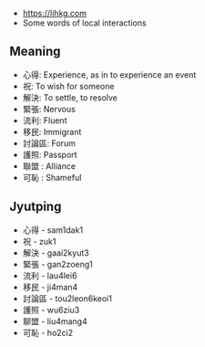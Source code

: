 - https://lihkg.com
- Some words of local interactions

## Meaning

- 心得: Experience, as in to experience an event
- 祝: To wish for someone
- 解決: To settle, to resolve
- 緊張: Nervous
- 流利: Fluent
- 移民: Immigrant
- 討論區: Forum
- 護照: Passport
- 聯盟 : Alliance
- 可恥 : Shameful

## Jyutping

- 心得 - sam1dak1
- 祝 - zuk1
- 解決 - gaai2kyut3
- 緊張 - gan2zoeng1
- 流利 - lau4lei6
- 移民 - ji4man4
- 討論區 - tou2leon6keoi1
- 護照 - wu6ziu3
- 聊盟 - liu4mang4
- 可恥 - ho2ci2

